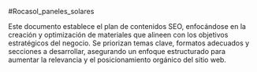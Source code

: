 #Rocasol_paneles_solares 

Este documento establece el plan de contenidos SEO, enfocándose en la creación y optimización de materiales que alineen con los objetivos estratégicos del negocio. Se priorizan temas clave, formatos adecuados y secciones a desarrollar, asegurando un enfoque estructurado para aumentar la relevancia y el posicionamiento orgánico del sitio web.